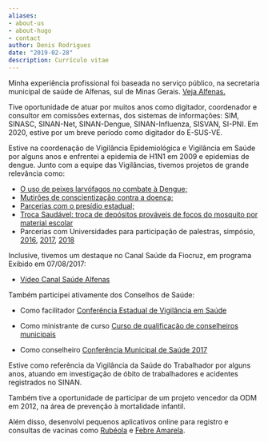```yaml
---
aliases:
- about-us
- about-hugo
- contact
author: Denis Rodrigues
date: "2019-02-28"
description: Currículo vitae
---
```


Minha experiência profissional foi baseada no serviço público, na secretaria
municipal de saúde de Alfenas, sul de Minas Gerais. [Veja Alfenas.](https://pt.wikipedia.org/wiki/Alfenas)

Tive oportunidade de atuar por muitos anos como digitador, coordenador e
consultor em comissões externas, dos sistemas de informações: SIM, SINASC,
SINAN-Net, SINAN-Dengue, SINAN-Influenza, SISVAN, SI-PNI. Em 2020, estive por
um breve período como digitador do E-SUS-VE.

Estive na coordenação de Vigilância Epidemiológica e Vigilância em Saúde por 
alguns anos e enfrentei a epidemia de H1N1 em 2009 e epidemias de dengue.
Junto com a equipe das Vigilâncias, tivemos projetos de grande relevância como:

 - [O uso de peixes larvófagos no combate à Dengue;](http://g1.globo.com/mg/sul-de-minas/noticia/2015/12/peixe-e-usado-como-alternativa-no-combate-dengue-em-alfenas-mg.html)
 - [Mutirões de conscientização contra a doença;](http://g1.globo.com/mg/sul-de-minas/noticia/2017/01/funcionarios-e-voluntarios-fazem-mutirao-contra-dengue-em-alfenas.html)
 - [Parcerias com o presídio estadual;](http://www.alfenas.mg.gov.br/parceria-com-presidio-de-alfenas-fortalece-o-controle-da-dengue/)
 - [Troca Saudável: troca de depósitos prováveis de focos do mosquito por material escolar](../content/images/troca_saudavel.png)
 - Parcerias com Universidades para participação de palestras, simpósio, [2016](https://www.unifenas.br/noticia.asp?note=uni_2368), [2017](https://www.unifenas.br/noticia.asp?note=uni_2640), [2018](https://www.unifenas.br/noticia.asp?note=uni_3009)
 
 Inclusive, tivemos um destaque no Canal Saúde da Fiocruz, em programa Exibido em
 07/08/2017:
  - [Vídeo Canal Saúde Alfenas](https://www.canalsaude.fiocruz.br/canal/videoAberto/MG-Alfenas-Combate-ao-Aedes-Aegypti-CSE-0104)

Também participei ativamente dos Conselhos de Saúde:

 - Como facilitador [Conferência Estadual de Vigilância em Saúde](http://www.alfenas.mg.gov.br/representantes-de-alfenas-participam-da-i-conferencia-estadual-de-vigilancia-em-saude-de-minas-gerais/)
 
 - Como ministrante de curso [Curso de qualificação de conselheiros municipais](https://saude.mg.gov.br/component/gmg/story/10524-alfenas-realiza-curso-de-qualificacao-de-conselheiros-municipais-de-saude)
 
 - Como conselheiro [Conferência Municipal de Saúde 2017](https://youtu.be/_hFf0G0U7Y0)
 
Estive como referência da Vigilância da Saúde do Trabalhador por
alguns anos, atuando em investigação de óbito de trabalhadores e acidentes 
registrados no SINAN.

Também tive a oportunidade de participar de um projeto
vencedor da ODM em 2012, na área de prevenção à mortalidade infantil.

Além disso, desenvolvi pequenos aplicativos online para registro e consultas 
de vacinas como [Rubéola](http://epidemiologia.alfenas.mg.gov.br/rubeola/) e [Febre Amarela](http://epidemiologia.alfenas.mg.gov.br/fa/).

